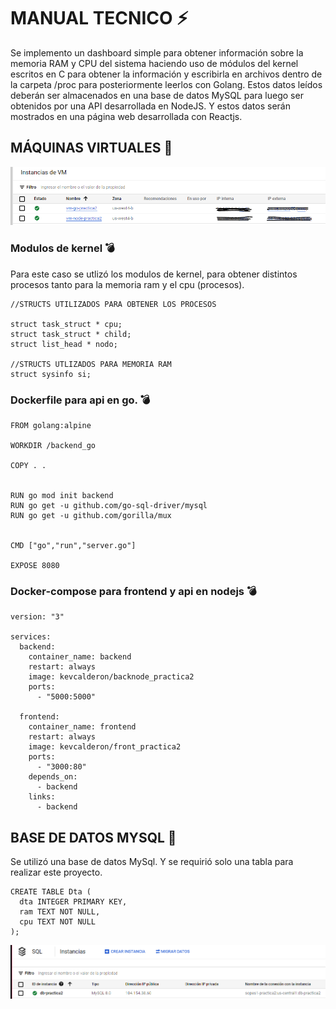 # MANUAL TECNICO :zap:

Se implemento un dashboard simple para obtener información sobre la memoria RAM y CPU
del sistema haciendo uso de módulos del kernel escritos en C para obtener la información y escribirla
en archivos dentro de la carpeta /proc para posteriormente leerlos con Golang.
Estos datos leídos deberán ser almacenados en una base de datos MySQL para luego ser obtenidos por una API desarrollada en NodeJS.
Y estos datos serán mostrados en una página web desarrollada con Reactjs.

## MÁQUINAS VIRTUALES :pushpin:

<p align="center">
  <img src="https://github.com/kevcalderon/SO1_201902714/blob/master/Practica2/img/vms.png" width="600">
</p>

### Modulos de kernel :bomb:

Para este caso se utlizó los modulos de kernel, para obtener distintos procesos tanto para la memoria ram y el cpu (procesos).

```
//STRUCTS UTILIZADOS PARA OBTENER LOS PROCESOS

struct task_struct * cpu;
struct task_struct * child;
struct list_head * nodo;

//STRUCTS UTLIZADOS PARA MEMORIA RAM
struct sysinfo si;
```

### Dockerfile para api en go. :bomb:

```
FROM golang:alpine

WORKDIR /backend_go

COPY . .


RUN go mod init backend
RUN go get -u github.com/go-sql-driver/mysql
RUN go get -u github.com/gorilla/mux


CMD ["go","run","server.go"]

EXPOSE 8080
```

### Docker-compose para frontend y api en nodejs :bomb:

```
version: "3"

services:
  backend:
    container_name: backend
    restart: always
    image: kevcalderon/backnode_practica2
    ports:
      - "5000:5000"

  frontend:
    container_name: frontend
    restart: always
    image: kevcalderon/front_practica2
    ports:
      - "3000:80"
    depends_on:
      - backend
    links:
      - backend
```

## BASE DE DATOS MYSQL :pushpin:

Se utilizó una base de datos MySql. Y se requirió solo una tabla para realizar este proyecto.

```
CREATE TABLE Dta (
  dta INTEGER PRIMARY KEY,
  ram TEXT NOT NULL,
  cpu TEXT NOT NULL
);
```

<p align="center">
  <img src="https://github.com/kevcalderon/SO1_201902714/blob/master/Practica2/img/bd.png" width="600">
</p>
